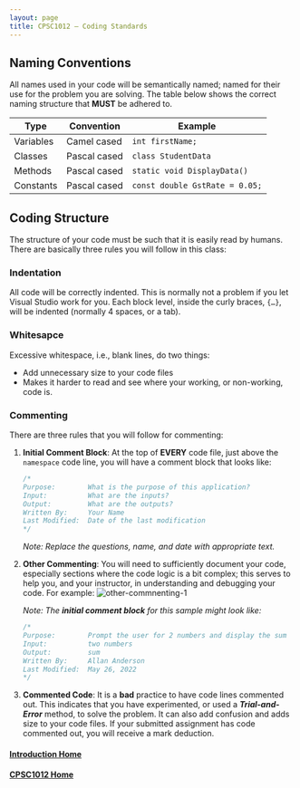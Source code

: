 ```yaml
---
layout: page
title: CPSC1012 – Coding Standards
---
```

## Naming Conventions
All names used in your code will be semantically named; named for their use for the problem you are solving. The table below shows the correct naming structure that **MUST** be adhered to.

Type | Convention | Example
-----|------------|--------
Variables | Camel cased | `int firstName;`
Classes | Pascal cased | `class StudentData`
Methods | Pascal cased | `static void DisplayData()`
Constants | Pascal cased | `const double GstRate = 0.05;`

## Coding Structure
The structure of your code must be such that it is easily read by humans. There are basically three rules you will follow in this class:

### Indentation
All code will be correctly indented. This is normally not a problem if you let Visual Studio work for you. Each block level, inside the curly braces, `{…}`, will be indented (normally 4 spaces, or a tab).

### Whitesapce
Excessive whitespace, i.e., blank lines, do two things:
* Add unnecessary size to your code files
* Makes it harder to read and see where your working, or non-working, code is.

### Commenting
There are three rules that you will follow for commenting:
1. **Initial Comment Block**: At the top of **EVERY** code file, just above the `namespace` code line, you will have a comment block that looks like:

    ```csharp
    /* 
    Purpose:        What is the purpose of this application?
    Input:          What are the inputs?
    Output:         What are the outputs?
    Written By:     Your Name
    Last Modified:  Date of the last modification
    */
   ```

   _Note: Replace the questions, name, and date with appropriate text._

2. **Other Commenting**: You will need to sufficiently document your code, especially sections where the code logic is a bit complex; this serves to help you, and your instructor, in understanding and debugging your code. For example:
    ![other-commnenting-1](files/other-commenting-1.jpg)

    _Note: The **initial comment block** for this sample might look like:_

    ```csharp
    /* 
    Purpose:        Prompt the user for 2 numbers and display the sum
    Input:          two numbers
    Output:         sum
    Written By:     Allan Anderson
    Last Modified:  May 26, 2022
    */
   ```

3. **Commented Code**: It is a **bad** practice to have code lines commented out. This indicates that you have experimented, or used a ***Trial-and-Error*** method, to solve the problem. It can also add confusion and adds size to your code files. If your submitted assignment has code commented out, you will receive a mark deduction.

#### [Introduction Home](index.md)
#### [CPSC1012 Home](../)